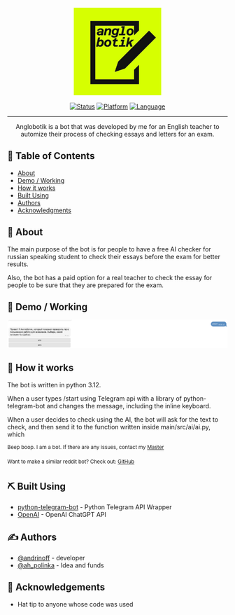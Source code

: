 <p align="center">
  <a href="" rel="noopener">
 <img width=200px height=200px src="icon.jpg" alt="Bot logo"></a>
</p>



<div align="center">

[![Status](https://img.shields.io/badge/status-active-success.svg)]()
[![Platform](https://img.shields.io/badge/platform-telegram-blue.svg)](https://t.me/anglobotik_bot)
[![Language](https://img.shields.io/badge/language-rus-black.svg)]()


</div>

---

<p align="center"> Anglobotik is a bot that was developed by me for an English teacher to automize their process of checking essays and letters for an exam.
    <br> 
</p>

## 📝 Table of Contents

- [About](#about)
- [Demo / Working](#demo)
- [How it works](#working)
- [Built Using](#built_using)
- [Authors](#authors)
- [Acknowledgments](#acknowledgement)

## 🧐 About <a name = "about"></a>

The main purpose of the bot is for people to have a free AI checker for russian speaking student to check their essays before the exam for better results.

Also, the bot has a paid option for a real teacher to check the essay for people to be sure that they are prepared for the exam.


## 🎥 Demo / Working <a name = "demo"></a>

![Working](demo.png)

## 💭 How it works <a name = "working"></a>

The bot is written in python 3.12. 

When a user types /start using Telegram api with a library of python-telegram-bot and changes the message, including the inline keyboard.

When a user decides to check using the AI, the bot will ask for the text to check, and then send it to the function written inside main/src/ai/ai.py, which 



<sup>Beep boop. I am a bot. If there are any issues, contact my [Master](https://linktr.ee/andrinoff)</sup>

<sup>Want to make a similar reddit bot? Check out: [GitHub](https://github.com/andrinoff)</sup>



## ⛏️ Built Using <a name = "built_using"></a>

- [python-telegram-bot](https://python-telegram-bot.org) - Python Telegram API Wrapper
- [OpenAI](https://openai.com) - OpenAI ChatGPT API

## ✍️ Authors <a name = "authors"></a>

- [@andrinoff](https://github.com/andrinoff) - developer
- [@ah_polinka](https://instagram.com/pelageeyaaa) - Idea and funds


## 🎉 Acknowledgements <a name = "acknowledgement"></a>

- Hat tip to anyone whose code was used
